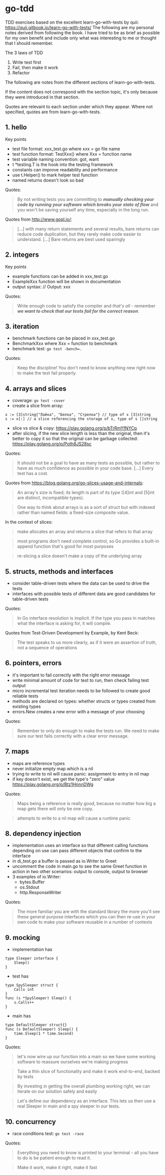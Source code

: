 # go-tdd
TDD exercises based on the excellent learn-go-with-tests by quii: https://quii.gitbook.io/learn-go-with-tests/
The following are my personal notes derived from following the book. I have tried to be as
brief as possible for my own benefit and include only what was interesting to
me or thought that I should remember.

The 3 laws of TDD

1. Write test first
2. Fail, then make it work
3. Refactor

The following are notes from the different sections of learn-go-with-tests.

If the content does not correspond with the section topic, it's
only because they were introduced in that section.

Quotes are relevant to each section under which they appear. Where not specified, quotes are from learn-go-with-tests.

## 1. hello

Key points

- test file format: xxx_test.go where xxx = go file name
- test function format: TestXxx() where Xxx = function name
- test variable naming convention: got, want
- t *testing.T is the hook into the testing framework
- constants can improve readability and performance 
- use t.Helper() to mark helper test function
- named returns doesn't look so bad

Quotes:

>By not writing tests you are committing to ***manually checking your code by running your software which breaks your state of flow*** and you won't be saving yourself any time, especially in the long run.

Quotes from http://www.gopl.io/:

>[…] with many return statements and several results, bare returns can reduce code duplication, but they rarely make code easier to understand. […] Bare returns are best used sparingly

## 2. integers

Key points

- example functions can be added in xxx_test.go
- ExampleXxx function will be shown in documentation
- output syntax: // Output: xxx 

Quotes:

>Write enough code to satisfy the compiler and _that's all_ - remember ***we want to check that our tests fail for the correct reason***.

## 3. iteration

- benchmark functions can be placed in xxx_test.go
- BenchmarkXxx where Xxx = function to benchmark
- benchmark test: ```go test -bench=.```

Quotes:

>Keep the discipline! You don't need to know anything new right now to make the test fail properly.

## 4. arrays and slices

- coverage: ```go test -cover```
- create a slice from array:
```
x := [3]string{"Лайка", "Белка", "Стрелка"} // type of x [3]string
s := x[:] // a slice referencing the storage of x, type of s []string
```
- slice vs slice & copy: https://play.golang.org/p/bTrRmYfNYCp
- after slicing, if the new slice length is less than the original, 
then it's better to copy it so that the original can be garbage
 collected: https://play.golang.org/p/Poth8JS28sc 

Quotes:

> It should not be a goal to have as many tests as possible, but rather to have as much confidence as possible in your code base. [...] Every test has a cost.

Quotes from https://blog.golang.org/go-slices-usage-and-internals:

> An array's size is fixed; its length is part of its type ([4]int and [5]int are distinct, incompatible types).

> One way to think about arrays is as a sort of struct but with indexed rather than named fields: a fixed-size composite value.

In the context of slices:
> make allocates an array and returns a slice that refers to that array

> most programs don't need complete control, so Go provides a built-in append function that's good for most purposes

> re-slicing a slice doesn't make a copy of the underlying array

## 5. structs, methods and interfaces

- consider table-driven tests where the data can be used to drive the tests
- interfaces with possible tests of different data are good candidates for 
table-driven tests 

Quotes:

> In Go interface resolution is implicit. If the type you pass in matches what the interface is asking for, it will compile.

Quotes from Test-Driven Development by Example, by Kent Beck:

> The test speaks to us more clearly, as if it were an assertion of truth, not a sequence of operations

## 6. pointers, errors

- it's important to fail correctly with the right error message
- write minimal amount of code for test to run, then check failing test output
- micro incremental test iteration needs to be followed to create good reliable tests
- methods are declared on types: whether structs or types created from existing types
- errors.New creates a new error with a message of your choosing

Quotes:

> Remember to only do enough to make the tests run. We need to make sure our test fails correctly with a clear error message.

## 7. maps

- maps are reference types
- never initialize empty map which is a nil
- trying to write to nil will cause panic: assignment to entry in nil map
- if key doesn't exist, we get the type's "zero" value https://play.golang.org/p/Btz1HnnnDWg

Quotes:

> Maps being a reference is really good, because no matter how big a map gets there will only be one copy.

> attempts to write to a nil map will cause a runtime panic

## 8. dependency injection

- implementation uses an interface so that different calling 
functions depending on use can pass different objects that confirm
to the interface 
- in di_test.go a buffer is passed as io.Writer to Greet
- uncomment the code in main.go to see the same Greet function in 
action in two other scenarios: output to console, output to browser
- 3 examples of io.Writer:
    - bytes.Buffer
    - os.Stdout
    - http.ResponseWriter

Quotes:

> The more familiar you are with the standard library the more you'll see these general purpose interfaces which you can then re-use in your own code to make your software reusable in a number of contexts

## 9. mocking

- implementation has 
```
type Sleeper interface {
	Sleep()
}
```
- test has
```
type SpySleeper struct {
	Calls int
}
func (s *SpySleeper) Sleep() {
	s.Calls++
}
```
- main has
```
type DefaultSleeper struct{}
func (s DefaultSleeper) Sleep() {
	time.Sleep(1 * time.Second)
}
```

Quotes:

> let's now wire up our function into a main so we have some working software to reassure ourselves we're making progress

> Take a thin slice of functionality and make it work end-to-end, backed by tests

> By investing in getting the overall plumbing working right, we can iterate on our solution safely and easily

> Let's define our dependency as an interface. This lets us then use a real Sleeper in main and a spy sleeper in our tests.


## 10. concurrency

- race conditions test: ```go test -race```

Quotes:

> Everything you need to know is printed to your terminal - all you have to do is be patient enough to read it.

> Make it work, make it right, make it fast

